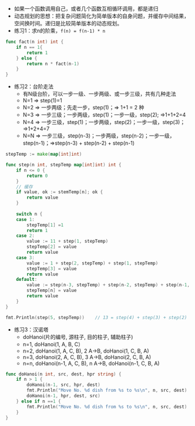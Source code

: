 * 如果一个函数调用自己，或者几个函数互相循环调用，都是递归
* 动态规划的思想：把复杂问题简化为简单版本的自身问题，并缓存中间结果，空间换时间。递归是比较简单版本的动态规划。
* 练习1：求n的阶乘，` f(n) = f(n-1) * n `
```go
func fact(n int) int {
    if n == 1{
        return 1
    } else {
        return n * fact(n-1)
    }
}
```

* 练习2：台阶走法
    * 有N级台阶，可以一步一级、一步两级、或一步三级，共有几种走法
    * N=1 => step(1)=1
    * N=2 => 一步两级；先走一步，step(1)；=> 1+1 = 2 种
    * N=3 => 一步三级；一步两级，step(1)；一步一级，step(2); =>1+1+2=4
    * N=4 => 一步三级，step(1)；一步两级，step(2)；一步一级，step(3)；=>1+2+4=7
    * N=N => 一步三级，step(n-3)；一步两级，step(n-2)；一步一级，step(n-1)；=>step(n-3) + step(n-2) + step(n-1)
```go
stepTemp := make(map[int]int)

func step(n int, stepTemp map[int]int) int {
    if n <= 0 {
        return 0
    }
    // 缓存
    if value, ok := stemTemp[n]; ok {
        return value
    }
    
    switch n {
    case 1:
        stepTemp[1] =1
        return 1
    case 2:
        value := 11 + step(1, stepTemp)
        stepTemp[2] = value
        return value
    case 3:
        value := 1 + step(2, stepTemp) + step(1, stepTemp)
        stepTemp[3] = value
        return value
    default:
        value := step(n-3, stepTemp) + step(n-2, stepTemp) + step(n-1, stempTemp)
        stepTemp[n] = value
        return value
    }
}

fmt.Println(step(5, stepTemp))    // 13 = step(4) + step(3) + step(2)
```

* 练习3：汉诺塔
    * doHanoi(片的编号, 源柱子, 目的柱子, 辅助柱子)
    * n=1, doHanoi(1, A, B, C）
    * n=2, doHanoi(1, A, C, B), 2 A->B, doHanoi(1, C, B, A)
    * n=3, doHanoi(2, A, C, B), 3 A->B, doHanoi(2, C, B, A)
    * n=n, doHanoi(n-1, A, C, B), n A->B, doHanoi(n-1, C, B, A)
```go
func doHanoi(n int, src, dest, hpr string) {
    if n > 1 {
        doHanoi(n-1, src, hpr, dest)
        fmt.Println("Move No. %d dish from %s to %s\n", n, src, dest)
        doHanoi(n-1, hpr, dest, src)
    } else if n ==1 {
        fmt.Println("Move No. %d dish from %s to %s\n", n, src, dest)
    }
}
```